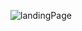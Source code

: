![landingPage](https://github.com/kanchan1022/Landing-page-/assets/157493156/9eba77b7-dc10-4271-a3bd-a9a100b24e45)
